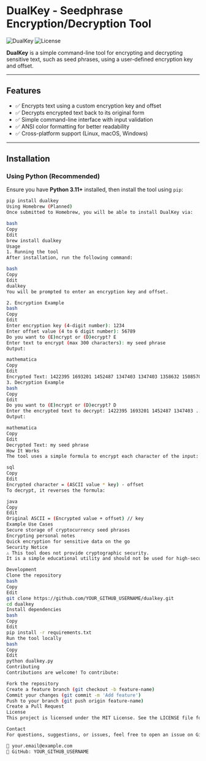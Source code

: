 # **DualKey - Seedphrase Encryption/Decryption Tool**

![DualKey](https://img.shields.io/badge/Python-3.11-blue) ![License](https://img.shields.io/badge/license-MIT-green)

**DualKey** is a simple command-line tool for encrypting and decrypting sensitive text, such as seed phrases, using a user-defined encryption key and offset.

---

## **Features**

- ✅ Encrypts text using a custom encryption key and offset  
- ✅ Decrypts encrypted text back to its original form  
- ✅ Simple command-line interface with input validation  
- ✅ ANSI color formatting for better readability  
- ✅ Cross-platform support (Linux, macOS, Windows)  

---

## **Installation**

### **Using Python (Recommended)**

Ensure you have **Python 3.11+** installed, then install the tool using `pip`:

```bash
pip install dualkey
Using Homebrew (Planned)
Once submitted to Homebrew, you will be able to install DualKey via:

bash
Copy
Edit
brew install dualkey
Usage
1. Running the tool
After installation, run the following command:

bash
Copy
Edit
dualkey
You will be prompted to enter an encryption key and offset.

2. Encryption Example
bash
Copy
Edit
Enter encryption key (4-digit number): 1234
Enter offset value (4 to 6 digit number): 56789
Do you want to (E)ncrypt or (D)ecrypt? E
Enter text to encrypt (max 300 characters): my seed phrase
Output:

mathematica
Copy
Edit
Encrypted Text: 1422395 1693201 1452487 1347403 1347403 1358632 1508570 1463723 1422395 1324952 1452487 1422395 1463723 1441258 1399940
3. Decryption Example
bash
Copy
Edit
Do you want to (E)ncrypt or (D)ecrypt? D
Enter the encrypted text to decrypt: 1422395 1693201 1452487 1347403 ...
Output:

mathematica
Copy
Edit
Decrypted Text: my seed phrase
How It Works
The tool uses a simple formula to encrypt each character of the input:

sql
Copy
Edit
Encrypted character = (ASCII value * key) - offset
To decrypt, it reverses the formula:

java
Copy
Edit
Original ASCII = (Encrypted value + offset) // key
Example Use Cases
Secure storage of cryptocurrency seed phrases
Encrypting personal notes
Quick encryption for sensitive data on the go
Security Notice
⚠ This tool does not provide cryptographic security.
It is a simple educational utility and should not be used for high-security applications. Always rely on industry-standard encryption methods for sensitive data.

Development
Clone the repository
bash
Copy
Edit
git clone https://github.com/YOUR_GITHUB_USERNAME/dualkey.git
cd dualkey
Install dependencies
bash
Copy
Edit
pip install -r requirements.txt
Run the tool locally
bash
Copy
Edit
python dualkey.py
Contributing
Contributions are welcome! To contribute:

Fork the repository
Create a feature branch (git checkout -b feature-name)
Commit your changes (git commit -m 'Add feature')
Push to your branch (git push origin feature-name)
Create a Pull Request
License
This project is licensed under the MIT License. See the LICENSE file for details.

Contact
For questions, suggestions, or issues, feel free to open an issue on GitHub or reach out via email:

📧 your.email@example.com
🐙 GitHub: YOUR_GITHUB_USERNAME